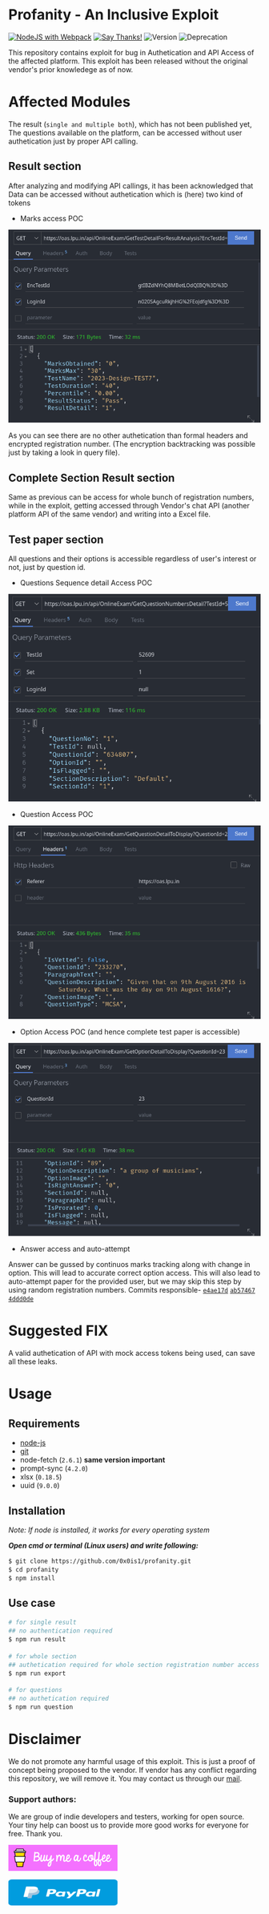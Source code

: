 # Profanity - An Inclusive Exploit

[![NodeJS with Webpack](https://github.com/0x0is1/profanity/actions/workflows/webpack.yml/badge.svg)](https://github.com/0x0is1/profanity/actions/workflows/webpack.yml)
[![Say Thanks!](https://img.shields.io/badge/Say%20Thanks-!-1EAEDB.svg)](https://saythanks.io/to/0x0is1off@gmail.com)
![Version](https://img.shields.io/badge/Version-1.0.1-red)
![Deprecation](https://img.shields.io/badge/Deprecation-No-orange)


This repository contains exploit for bug in Authetication and API Access of the affected platform. This exploit has been released without the original vendor's prior knowledege as of now.

# Affected Modules
The result (`single and multiple both`), which has not been published yet, The questions available on the platform, can be accessed without user authetication just by proper API calling.

## Result section
After analyzing and modifying API callings, it has been acknowledged that Data can be accessed without authetication which is (here) two kind of tokens
- Marks access POC

![POCSS-1](./src/resources/POCSS1.png)

As you can see there are no other authetication than formal headers and encrypted registration number. (The encryption backtracking was possible just by taking a look in query file).

## Complete Section Result section
Same as previous can be access for whole bunch of registration numbers, while in the exploit, getting accessed through Vendor's chat API (another platform API of the same vendor) and writing into a Excel file.

## Test paper section
All questions and their options is accessible regardless of user's interest or not, just by question id.

- Questions Sequence detail Access POC

![POCSS-2](./src/resources/POCSS4.png)

- Question Access POC

![POCSS-3](./src/resources/POCSS2.png)

- Option Access POC  (and hence complete test paper is accessible)

![POCSS-4](./src/resources/POCSS3.png)

- Answer access and auto-attempt

Answer can be gussed by continuos marks tracking along with change in option.
This will lead to accurate correct option access.
This will also lead to auto-attempt paper for the provided user, but we may skip this step by using random registration numbers.
Commits responsible- [`e4ae17d`](https://github.com/0x0is1/profanity/commit/0dbab9e9d6697204902bfecf7a61fbf84e4ae17d) [`ab57467`](https://github.com/0x0is1/profanity/commit/03306df204f1ad69747267efae92f54c8ab57467) [`4ddd0de`](https://github.com/0x0is1/profanity/commit/ed0ffa1c461cca8874ca7d100b1e9301c4ddd0de)
# Suggested FIX
A valid authetication of API with mock access tokens being used, can save all these leaks.

# Usage

## Requirements
- [node-js](https://nodejs.org/en/download/)
- [git](https://git-scm.com/downloads)
- node-fetch (`2.6.1`) **same version important**
- prompt-sync (`4.2.0`)
- xlsx (`0.18.5`)
- uuid (`9.0.0`)
## Installation
*Note: If node is installed, it works for every operating system*

***Open cmd or terminal (Linux users) and write following:***
```sh
$ git clone https://github.com/0x0is1/profanity.git
$ cd profanity
$ npm install
```

## Use case

```sh
# for single result
## no authentication required
$ npm run result

# for whole section
## authetication required for whole section registration number access
$ npm run export

# for questions
## no authetication required
$ npm run question
```

# Disclaimer
We do not promote any harmful usage of this exploit. This is just a proof of concept being proposed to the vendor. If vendor has any conflict regarding this repository, we will remove it. You may contact us through our [mail](mailto://0x0is1@protonmail.com).

### **Support authors**:
We are group of indie developers and testers, working for open source. Your tiny help can boost us to provide more good works for everyone for free.
Thank you.

[![Donate](https://raw.githubusercontent.com/0x0is1/inproject-asset-container/master//default-pink.png)](https://www.buymeacoffee.com/6dciIwk)

[![Donate](https://raw.githubusercontent.com/0x0is1/inproject-asset-container/master//-460.png)](https://paypal.me/0x0is1?locale.x=en_GB)
